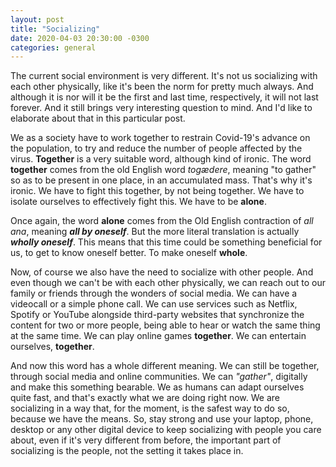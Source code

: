 ```yaml
---
layout: post
title: "Socializing"
date: 2020-04-03 20:30:00 -0300
categories: general 
---
```

The current social environment is very different. It's not us socializing with each other physically, like it's been the norm for pretty much always. And although it is nor will it be the first and last time, respectively, it will not last forever. And it still brings very interesting question to mind. And I'd like to elaborate about that in this particular post.

We as a society have to work together to restrain Covid-19's advance on the population, to try and reduce the number of people affected by the virus. **Together** is a very suitable word, although kind of ironic. The word **together** comes from the old English word _togædere_, meaning "to gather" so as to be present in one place, in an accumulated mass. That's why it's ironic. We have to fight this together, by not being together. We have to isolate ourselves to effectively fight this. We have to be **alone**.

Once again, the word **alone** comes from the Old English contraction of _all ana_, meaning **_all by oneself_**. But the more literal translation is actually **_wholly oneself_**. This means that this time could be something beneficial for us, to get to know oneself better. To make oneself **whole**.

Now, of course we also have the need to socialize with other people. And even though we can't be with each other physically, we can reach out to our family or friends through the wonders of social media. We can have a videocall or a simple phone call. We can use services such as Netflix, Spotify or YouTube alongside third-party websites that synchronize the content for two or more people, being able to hear or watch the same thing at the same time. We can play online games **together**. We can entertain ourselves, **together**.

And now this word has a whole different meaning. We can still be together, through social media and online communities. We can _"gather"_, digitally and make this something bearable. We as humans can adapt ourselves quite fast, and that's exactly what we are doing right now. We are socializing in a way that, for the moment, is the safest way to do so, because we have the means. So, stay strong and use your laptop, phone, desktop or any other digital device to keep socializing with people you care about, even if it's very different from before, the important part of socializing is the people, not the setting it takes place in.